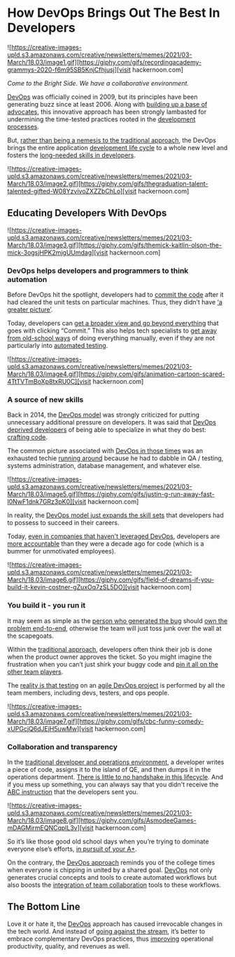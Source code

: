 
# How DevOps Brings Out The Best In Developers

![https://creative-images-upld.s3.amazonaws.com/creative/newsletters/memes/2021/03-March/18.03/image1.gif][https://giphy.com/gifs/recordingacademy-grammys-2020-f6m95SB5KnjCfhjusj][visit hackernoon.com]

*Come to the Bright Side. We have a collaborative environment.*

[DevOps](https://hackernoon.com/devops-tools-that-will-help-in-rectifying-errors-in-the-databases-ti1w3u74) was officially coined in 2009, but its principles have been generating buzz since at least 2006. Along with [building up a base of advocates](https://hackernoon.com/adopt-a-devops-culture-before-looking-for-devops-engineers-do533uol), this innovative approach has been strongly lambasted for undermining the time-tested practices rooted in the [development processes](https://hackernoon.com/7-best-devops-security-practices-devsecops-and-its-merits-mr2p3unk).

But, [rather than being a nemesis to the traditional approach](https://hackernoon.com/the-difference-between-ci-and-cd-in-devops-bc2z3uae), the DevOps brings the entire application [development life cycle](https://hackernoon.com/why-devops-is-important-during-the-covid-19-pandemic-6u1i3tul) to a whole new level and fosters the [long-needed skills in developers](https://hackernoon.com/7-devops-myths-busted-02p3t1c).

![https://creative-images-upld.s3.amazonaws.com/creative/newsletters/memes/2021/03-March/18.03/image2.gif][https://giphy.com/gifs/thegraduation-talent-talented-gifted-W08YzvivoZXZZbChLo][visit hackernoon.com]

## Educating Developers With DevOps

![https://creative-images-upld.s3.amazonaws.com/creative/newsletters/memes/2021/03-March/18.03/image3.gif][https://giphy.com/gifs/themick-kaitlin-olson-the-mick-3ogsjHPK2mjgUUmdag][visit hackernoon.com]

### DevOps helps developers and programmers to think automation

Before DevOps hit the spotlight, developers had to [commit the code](https://hackernoon.com/heres-how-we-train-our-devops-skills-internally-kl2y3wsv) after it had cleared the unit tests on particular machines. Thus, they didn’t have [‘a greater picture’](https://hackernoon.com/how-to-extend-your-devops-strategy-for-success-in-the-cloud-col3wee).

Today, developers can [get a broader view and go beyond everything](https://hackernoon.com/measuring-devops-metrics-a-how-to-guide-ot113ztl) that goes with clicking “Commit.” This also helps tech specialists to [get away from old-school ways](https://hackernoon.com/what-is-devops-and-how-does-it-influence-the-digital-transformation-of-companies-ik2e3wib) of doing everything manually, even if they are not particularly into [automated testing](https://hackernoon.com/adopting-devops-practises-to-bring-certainty-to-these-uncertain-times-i73h3wlp).

![https://creative-images-upld.s3.amazonaws.com/creative/newsletters/memes/2021/03-March/18.03/image4.gif][https://giphy.com/gifs/animation-cartoon-scared-4TtTVTmBoXp8txRU0C][visit hackernoon.com]

### A source of new skills

Back in 2014, the [DevOps model](https://hackernoon.com/the-importance-of-devops-in-mobile-app-development-xu2m3wyk) was strongly criticized for putting unnecessary additional pressure on developers. It was said that [DevOps deprived developers](https://hackernoon.com/how-to-implement-devops-for-e-commerce-companies-ub1s34ig) of being able to specialize in what they do best: [crafting code](https://hackernoon.com/devsecops-and-devops-a-deep-dive-j62k34r3).

The common picture associated with [DevOps in those times](https://hackernoon.com/how-to-cultivate-a-collaborative-devops-culture-ds1x334q) was an exhausted techie [running around](https://hackernoon.com/containers-vs-serverless-from-a-devops-standpoint-d8232bd0f39b) because he had to dabble in QA / testing, systems administration, database management, and whatever else.

![https://creative-images-upld.s3.amazonaws.com/creative/newsletters/memes/2021/03-March/18.03/image5.gif][https://giphy.com/gifs/justin-g-run-away-fast-l0NwF1dnk7GRz3pK0][visit hackernoon.com]

In reality, the [DevOps model just expands the skill sets](https://hackernoon.com/top-15-basic-devops-interview-questions-2021-edition-d73u3451) that developers had to possess to succeed in their careers. 

Today, [even in companies that haven't leveraged DevOps](https://hackernoon.com/closer-than-you-think-bridging-the-devops-security-gap-st8d33fq), developers are [more accountable](https://hackernoon.com/devops-automation-tools-for-continuous-improvement-xo3w3y8v) than they were a decade ago for code (which is a bummer for unmotivated employees).

![https://creative-images-upld.s3.amazonaws.com/creative/newsletters/memes/2021/03-March/18.03/image6.gif][https://giphy.com/gifs/field-of-dreams-if-you-build-it-kevin-costner-gZuxOq7zSL5DO][visit hackernoon.com]

### You build it - you run it

It may seem as simple as the [person who generated the bug](https://hackernoon.com/future-of-devops-devsecops-aiops-and-something-else-2i8l36bn) should [own the problem end-to-end](https://hackernoon.com/when-dedicated-devops-is-not-available-lc763y8v), otherwise the team will just toss junk over the wall at the scapegoats. 

Within the [traditional approach](https://hackernoon.com/devops-fundamentals-you-ever-wanted-to-know-zt2m3uh6), developers often think their job is done when the product owner approves the ticket. So you might imagine the frustration when you can’t just shirk your buggy code and [pin it all on the other team players](https://hackernoon.com/what-is-the-impact-of-remote-work-on-devops-n8163eqa).

The [reality is that testing](https://hackernoon.com/devops-principles-culture-vs-tooling-vvac367z) on an [agile DevOps project](https://hackernoon.com/6-virtual-devops-conferences-to-attend-in-2021-qb133357) is performed by all the team members, including devs, testers, and ops people.

![https://creative-images-upld.s3.amazonaws.com/creative/newsletters/memes/2021/03-March/18.03/image7.gif][https://giphy.com/gifs/cbc-funny-comedy-xUPGcjQ6dJEjH5uwMw][visit hackernoon.com]

### Collaboration and transparency

In the [traditional developer and operations environment](https://hackernoon.com/the-top-10-books-on-devops-you-need-to-read-fuos312x), a developer writes a piece of code, assigns it to the island of QE, and then dumps it in the operations department. [There is little to no handshake in this lifecycle](https://hackernoon.com/why-is-devops-for-machine-learning-so-different-384z32f1). And if you mess up something, you can always say that you didn't receive the [ABC instruction](https://hackernoon.com/project-as-code-the-catalyst-devops-needs-atu732wt) that the developers sent you.

![https://creative-images-upld.s3.amazonaws.com/creative/newsletters/memes/2021/03-March/18.03/image8.gif][https://giphy.com/gifs/AsmodeeGames-mDAGMirmEQNCqplL3v][visit hackernoon.com]

So it’s like those good old school days when you’re trying to dominate everyone else’s efforts, [in pursuit of your A+](https://hackernoon.com/my-journey-to-achieving-devops-bliss-without-useless-aws-certifications-a7cbf7c539d1).

On the contrary, the [DevOps approach](https://hackernoon.com/devops-shouldnt-be-hard-cd-server-yy152kkm) reminds you of the college times when everyone is chipping in united by a shared goal. [DevOps](https://hackernoon.com/devops-shouldnt-be-hard-reporting-s8k2k2r) not only generates crucial concepts and tools to create automated workflows but also boosts the [integration of team collaboration](https://hackernoon.com/devops-shouldnt-be-hard-github-actions-fq192hrl) tools to these workflows.

## The Bottom Line

Love it or hate it, the [DevOps](https://hackernoon.com/self-service-the-key-to-unlock-devops-51d50fd39e1d) approach has caused irrevocable changes in the tech world. And instead of [going against the stream](https://hackernoon.com/can-we-apply-devops-principles-to-project-management-k927j31mw), it’s better to embrace complementary DevOps practices, thus [improving](https://hackernoon.com/what-does-peeling-an-egg-have-to-do-with-devops-e55108a4e83c) operational productivity, quality, and revenues as well.

